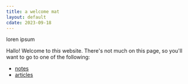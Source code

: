 ```yaml
---
title: a welcome mat
layout: default
cdate: 2023-09-18
---
```


loren ipsum

Hallo! Welcome to *this* website. There's not much on this page, so you'll want to go to one of the following:

- [notes](notes/index)
- [articles](articles/index)
